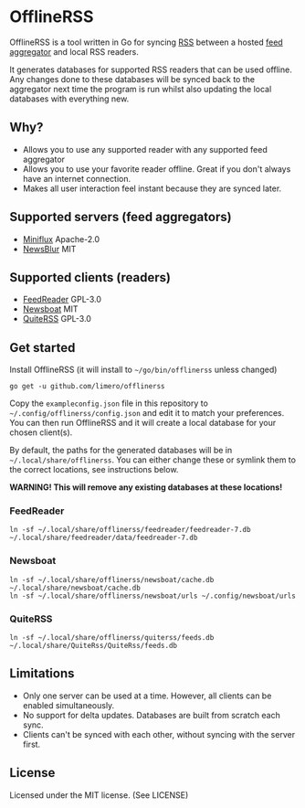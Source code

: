 # OfflineRSS

OfflineRSS is a tool written in Go for syncing [RSS](https://en.wikipedia.org/wiki/RSS) between a hosted [feed aggregator](https://en.wikipedia.org/wiki/News_aggregator) and local RSS readers.

It generates databases for supported RSS readers that can be used offline. Any changes done to these databases will be synced back to the aggregator next time the program is run whilst also updating the local databases with everything new.

## Why?

* Allows you to use any supported reader with any supported feed aggregator
* Allows you to use your favorite reader offline. Great if you don't always have an internet connection.
* Makes all user interaction feel instant because they are synced later.

## Supported servers (feed aggregators)

* [Miniflux](https://miniflux.app) Apache-2.0
* [NewsBlur](https://newsblur.com) MIT

## Supported clients (readers)

* [FeedReader](https://jangernert.github.io/FeedReader) GPL-3.0
* [Newsboat](https://newsboat.org) MIT
* [QuiteRSS](https://quiterss.org) GPL-3.0

## Get started

Install OfflineRSS (it will install to `~/go/bin/offlinerss` unless changed)

```
go get -u github.com/limero/offlinerss
```

Copy the `exampleconfig.json` file in this repository to `~/.config/offlinerss/config.json` and edit it to match your preferences. You can then run OfflineRSS and it will create a local database for your chosen client(s).

By default, the paths for the generated databases will be in `~/.local/share/offlinerss`. You can either change these or symlink them to the correct locations, see instructions below.

**WARNING! This will remove any existing databases at these locations!**

### FeedReader

```
ln -sf ~/.local/share/offlinerss/feedreader/feedreader-7.db ~/.local/share/feedreader/data/feedreader-7.db
```

### Newsboat

```
ln -sf ~/.local/share/offlinerss/newsboat/cache.db ~/.local/share/newsboat/cache.db
ln -sf ~/.local/share/offlinerss/newsboat/urls ~/.config/newsboat/urls
```

### QuiteRSS

```
ln -sf ~/.local/share/offlinerss/quiterss/feeds.db ~/.local/share/QuiteRss/QuiteRss/feeds.db
```

## Limitations

* Only one server can be used at a time. However, all clients can be enabled simultaneously.
* No support for delta updates. Databases are built from scratch each sync.
* Clients can't be synced with each other, without syncing with the server first.

## License

Licensed under the MIT license. (See LICENSE)

